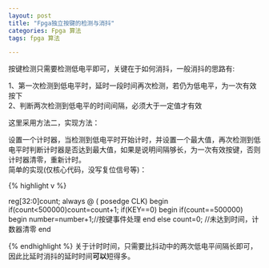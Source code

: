 ```yaml
---
layout: post
title: "Fpga独立按键的检测与消抖"
categories: Fpga 算法
tags: fpga 算法

---
```


按键检测只需要检测低电平即可，关键在于如何消抖，一般消抖的思路有:  
  
1、第一次检测到低电平时，延时一段时间再次检测，若仍为低电平，为一次有效按下  
2、判断两次检测到低电平的时间间隔，必须大于一定值才有效  
  
这里采用方法二，实现方法：  
  
设置一个计时器，当检测到低电平时开始计时，并设置一个最大值，再次检测到低电平时判断计时器是否达到最大值，如果是说明间隔够长，为一次有效按键，否则计时器清零，重新计时。  
简单的实现(仅核心代码，没写复位信号等)：

{% highlight v %}

reg[32:0]count;
always @ ( posedge CLK)
begin
	if(count<500000)count=count+1;
	if(KEY==0)
	begin
		if(count==500000)
		begin
			number=number+1;//按键事件处理
		end
		else count=0;		//未达到时间，计数器清零
	end

{% endhighlight %}
关于计时时间，只需要比抖动中的两次低电平间隔长即可，因此比延时消抖的延时时间**可以**短得多。